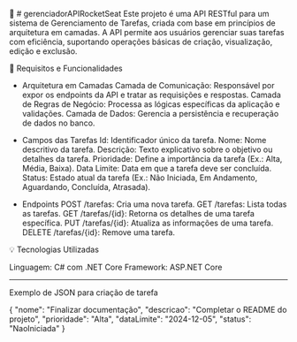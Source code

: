 🚀 # gerenciadorAPIRocketSeat
Este projeto é uma API RESTful para um sistema de Gerenciamento de Tarefas, criada com base em princípios de arquitetura em camadas. A API permite aos usuários gerenciar suas tarefas com eficiência, suportando operações básicas de criação, visualização, edição e exclusão.

🎯 Requisitos e Funcionalidades

 - Arquitetura em Camadas
        Camada de Comunicação: Responsável por expor os endpoints da API e tratar as requisições e respostas.
        Camada de Regras de Negócio: Processa as lógicas específicas da aplicação e validações.
        Camada de Dados: Gerencia a persistência e recuperação de dados no banco.

 - Campos das Tarefas
        Id: Identificador único da tarefa.
        Nome: Nome descritivo da tarefa.
        Descrição: Texto explicativo sobre o objetivo ou detalhes da tarefa.
        Prioridade: Define a importância da tarefa (Ex.: Alta, Média, Baixa).
        Data Limite: Data em que a tarefa deve ser concluída.
        Status: Estado atual da tarefa (Ex.: Não Iniciada, Em Andamento, Aguardando, Concluída, Atrasada).

- Endpoints
        POST /tarefas: Cria uma nova tarefa.
        GET /tarefas: Lista todas as tarefas.
        GET /tarefas/{id}: Retorna os detalhes de uma tarefa específica.
        PUT /tarefas/{id}: Atualiza as informações de uma tarefa.
        DELETE /tarefas/{id}: Remove uma tarefa.

💡 Tecnologias Utilizadas

   Linguagem: C# com .NET Core
   Framework: ASP.NET Core


-------------------------------------------------------------

   Exemplo de JSON para criação de tarefa

{
  "nome": "Finalizar documentação",
  "descricao": "Completar o README do projeto",
  "prioridade": "Alta",
  "dataLimite": "2024-12-05",
  "status": "NaoIniciada"
}
